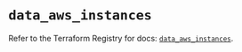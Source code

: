 # `data_aws_instances`

Refer to the Terraform Registry for docs: [`data_aws_instances`](https://registry.terraform.io/providers/hashicorp/aws/6.6.0/docs/data-sources/instances).
